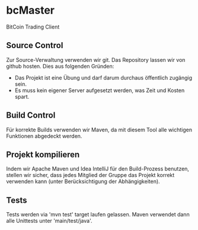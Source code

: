 bcMaster
========

BitCoin Trading Client



Source Control
--------------

Zur Source-Verwaltung verwenden wir git. Das Repository lassen wir von github hosten.
Dies aus folgenden Gründen:

 * Das Projekt ist eine Übung und darf darum durchaus öffentlich zugängig sein.
 * Es muss kein eigener Server aufgesetzt werden, was Zeit und Kosten spart.



Build Control
-------------

Für korrekte Builds verwenden wir Maven, da mit diesem Tool alle wichtigen Funktionen
abgedeckt werden.



Projekt kompilieren
-------------------

Indem wir Apache Maven und Idea IntelliJ für den Build-Prozess benutzen, stellen wir sicher,
dass jedes Mitglied der Gruppe das Projekt korrekt verwenden kann (unter Berücksichtigung
der Abhängigkeiten).



Tests
-----

Tests werden via 'mvn test' target laufen gelassen. Maven verwendet dann alle Unittests unter
'main/test/java'.

